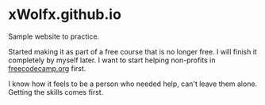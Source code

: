 # xWolfx.github.io
 Sample website to practice.

 Started making it as part of a free course that is no longer free. I will finish it completely by myself later. I want to start helping non-profits in [freecodecamp.org](https://freecodecamp.org) first.

I know how it feels to be a person who needed help, can't leave them alone. Getting the skills comes first.
